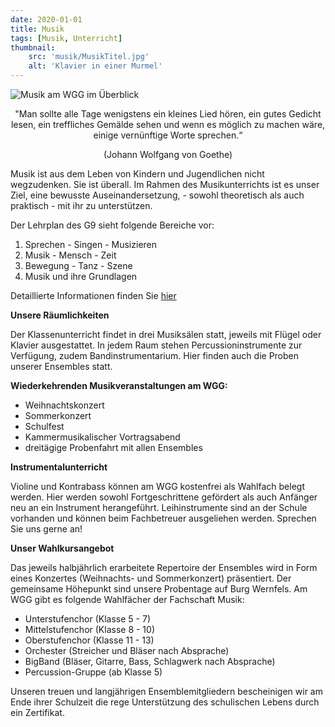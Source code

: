 ```yaml
---
date: 2020-01-01
title: Musik
tags: [Musik, Unterricht]
thumbnail: 
    src: 'musik/MusikTitel.jpg'
    alt: 'Klavier in einer Murmel'
---
```


![Musik am WGG im Überblick](/images/musik/musikimueberblick.jpg)

<div style="text-align: center;">
"Man sollte alle Tage wenigstens ein kleines Lied hören, ein gutes Gedicht lesen, ein treffliches Gemälde sehen und wenn es möglich zu machen wäre, einige vernünftige Worte sprechen.“

(Johann Wolfgang von Goethe)
</div>

Musik ist aus dem Leben von Kindern und Jugendlichen nicht wegzudenken. Sie ist überall. Im Rahmen des Musikunterrichts ist es unser Ziel, eine bewusste Auseinandersetzung, - sowohl theoretisch als auch praktisch - mit ihr zu unterstützen. 

Der Lehrplan des G9 sieht folgende Bereiche vor:

1. Sprechen - Singen - Musizieren
2. Musik - Mensch - Zeit
3. Bewegung - Tanz - Szene
4. Musik und ihre Grundlagen

Detaillierte Informationen finden Sie [hier](https://www.lehrplanplus.bayern.de/fachlehrplan/gymnasium/5/musik)

**Unsere Räumlichkeiten**

Der Klassenunterricht findet in drei Musiksälen statt, jeweils mit Flügel oder Klavier ausgestattet. In jedem Raum stehen Percussioninstrumente zur Verfügung, zudem Bandinstrumentarium. Hier finden auch die Proben unserer Ensembles statt. 

**Wiederkehrenden Musikveranstaltungen am WGG:**

- Weihnachtskonzert
- Sommerkonzert
- Schulfest
- Kammermusikalischer Vortragsabend
- dreitägige Probenfahrt mit allen Ensembles

**Instrumentalunterricht**

Violine und Kontrabass können am WGG kostenfrei als Wahlfach belegt werden. Hier werden sowohl Fortgeschrittene gefördert als auch Anfänger neu an ein Instrument herangeführt. Leihinstrumente sind an der Schule vorhanden und können beim Fachbetreuer ausgeliehen werden. Sprechen Sie uns gerne an! 

**Unser Wahlkursangebot**

Das jeweils halbjährlich erarbeitete Repertoire der Ensembles wird in Form eines Konzertes (Weihnachts- und Sommerkonzert) präsentiert. Der gemeinsame Höhepunkt sind unsere Probentage auf Burg Wernfels. Am WGG gibt es folgende Wahlfächer der Fachschaft Musik:

- Unterstufenchor (Klasse 5 - 7)
- Mittelstufenchor (Klasse 8 - 10)
- Oberstufenchor (Klasse 11 - 13)
- Orchester (Streicher und Bläser nach Absprache)
- BigBand (Bläser, Gitarre, Bass, Schlagwerk nach Absprache)
- Percussion-Gruppe (ab Klasse 5)

Unseren treuen und langjährigen Ensemblemitgliedern bescheinigen wir am Ende ihrer Schulzeit die rege Unterstützung des schulischen Lebens durch ein Zertifikat.